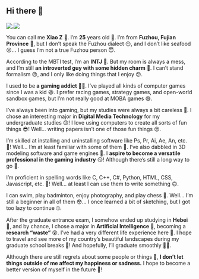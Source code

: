 ## Hi there 👋

<!--
**GZ-Metal-Cell/GZ-Metal-Cell** is a ✨ _special_ ✨ repository because its `README.md` (this file) appears on your GitHub profile.

Here are some ideas to get you started:

- 🔭 I’m currently working on ...
- 🌱 I’m currently learning ...
- 👯 I’m looking to collaborate on ...
- 🤔 I’m looking for help with ...
- 💬 Ask me about ...
- 📫 How to reach me: ...
- 😄 Pronouns: ...
- ⚡ Fun fact: ...
-->

<a href="https://github.com/anuraghazra/github-readme-stats">
  <img align="center" src="https://github-readme-stats.vercel.app/api?username=GZ-Metal-Cell&show_icons=true&theme=radical" />
</a>
<a href="https://github.com/anuraghazra/convoychat">
  <img align="center" src="https://github-readme-stats.vercel.app/api/pin/?username=GZ-Metal-Cell&repo=convoychat" />
</a>

You can call me **Xiao Z** 🤗. I’m **25** years old 🫣. I’m from **Fuzhou, Fujian Province** 😬, but I don’t speak the Fuzhou dialect 😶, and I don’t like seafood 😵... I guess I’m not a true Fuzhou person 😇.

According to the MBTI test, I’m an **INTJ** 🤔. But my room is always a mess, and I’m still **an introverted guy with some hidden charm** 🤤. I can’t stand formalism 😠, and I only like doing things that I enjoy 😕.

I used to be **a gaming addict** 😮‍💨. I’ve played all kinds of computer games since I was a kid 😆. I prefer racing games, strategy games, and open-world sandbox games, but I’m not really good at MOBA games 😅.

I’ve always been into gaming, but my studies were always a bit careless 🥱. I chose an interesting major in **Digital Media Technology** for my undergraduate studies 😍! I love using computers to create all sorts of fun things 😎! Well... writing papers isn’t one of those fun things 😒.

I’m skilled at installing and uninstalling software like Ps, Pr, Ai, Ae, An, etc. 🤪! Well... I’m at least familiar with some of them 🧐. I’ve also dabbled in 3D modeling software and game engines 🫢. I **aspire to become a versatile professional in the gaming industry** 😏! Although there’s still a long way to go 🥴.

I’m proficient in spelling words like C, C++, C#, Python, HTML, CSS, Javascript, etc. 🤠! Well... at least I can use them to write something 🙃.

I can swim, play badminton, enjoy photography, and play chess 🥸. Well... I’m still a beginner in all of them 😳... I once learned a bit of sketching, but I got too lazy to continue 🤐.

After the graduate entrance exam, I somehow ended up studying in **Hebei** 🤨, and by chance, I chose a major in **Artificial Intelligence** 🤫, becoming a **research “waste”** 😵. I’ve had a very different life experience here 🤧. I hope to travel and see more of my country’s beautiful landscapes during my graduate school breaks 🥳! And hopefully, I’ll graduate smoothly 😵‍💫.

Although there are still regrets about some people or things 🫤, **I don’t let things outside of me affect my happiness or sadness.** I hope to become a better version of myself in the future 🫡!
